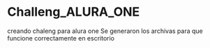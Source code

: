 # Challeng_ALURA_ONE
creando chaleng para alura one
Se  generaron  los archivas para que funcione correctamente en escritorio

